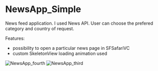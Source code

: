 # NewsApp_Simple

News feed application. I used News API. User can choose the prefered category and country of request. 

Features:
 - possibility to open a particular news page in SFSafariVC 
 - custom SkeletonView loading animation used

![NewsApp_fourth](https://user-images.githubusercontent.com/61435691/105551897-80ac6980-5d03-11eb-953d-a678d0db3e38.png)
![NewsApp_third](https://user-images.githubusercontent.com/61435691/105551906-843ff080-5d03-11eb-8a21-104e9122a40b.png)
